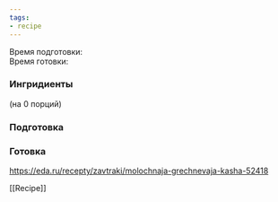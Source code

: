 ```yaml
---
tags:
- recipe
---
```


Время подготовки:  
Время готовки:

### Ингридиенты

(на 0 порций)

### Подготовка

### Готовка

https://eda.ru/recepty/zavtraki/molochnaja-grechnevaja-kasha-52418

[[Recipe]]
